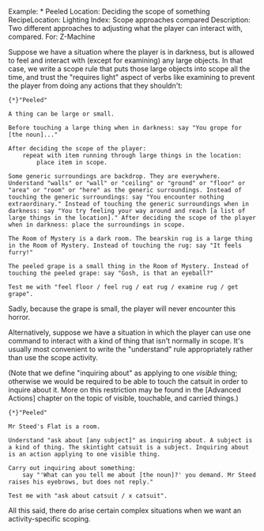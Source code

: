 Example: * Peeled
Location: Deciding the scope of something
RecipeLocation: Lighting
Index: Scope approaches compared
Description: Two different approaches to adjusting what the player can interact with, compared.
For: Z-Machine

  
Suppose we have a situation where the player is in darkness, but is allowed to feel and interact with (except for examining) any large objects. In that case, we write a scope rule that puts those large objects into scope all the time, and trust the "requires light" aspect of verbs like examining to prevent the player from doing any actions that they shouldn't:

  

``` inform7
{*}"Peeled"

A thing can be large or small.

Before touching a large thing when in darkness: say "You grope for [the noun]..."

After deciding the scope of the player:
	repeat with item running through large things in the location:
		place item in scope.

Some generic surroundings are backdrop. They are everywhere. Understand "walls" or "wall" or "ceiling" or "ground" or "floor" or "area" or "room" or "here" as the generic surroundings. Instead of touching the generic surroundings: say "You encounter nothing extraordinary." Instead of touching the generic surroundings when in darkness: say "You try feeling your way around and reach [a list of large things in the location]." After deciding the scope of the player when in darkness: place the surroundings in scope.

The Room of Mystery is a dark room. The bearskin rug is a large thing in the Room of Mystery. Instead of touching the rug: say "It feels furry!"

The peeled grape is a small thing in the Room of Mystery. Instead of touching the peeled grape: say "Gosh, is that an eyeball?"

Test me with "feel floor / feel rug / eat rug / examine rug / get grape".
```

  
Sadly, because the grape is small, the player will never encounter this horror.

  
Alternatively, suppose we have a situation in which the player can use one command to interact with a kind of thing that isn't normally in scope. It's usually most convenient to write the "understand" rule appropriately rather than use the scope activity.

  
(Note that we define "inquiring about" as applying to one *visible* thing; otherwise we would be required to be able to touch the catsuit in order to inquire about it. More on this restriction may be found in the [Advanced Actions] chapter on the topic of visible, touchable, and carried things.)

  

``` inform7
{*}"Peeled"

Mr Steed's Flat is a room.

Understand "ask about [any subject]" as inquiring about. A subject is a kind of thing. The skintight catsuit is a subject. Inquiring about is an action applying to one visible thing.

Carry out inquiring about something:
	say "'What can you tell me about [the noun]?' you demand. Mr Steed raises his eyebrows, but does not reply."

Test me with "ask about catsuit / x catsuit".
```

  
All this said, there do arise certain complex situations when we want an activity-specific scoping.

